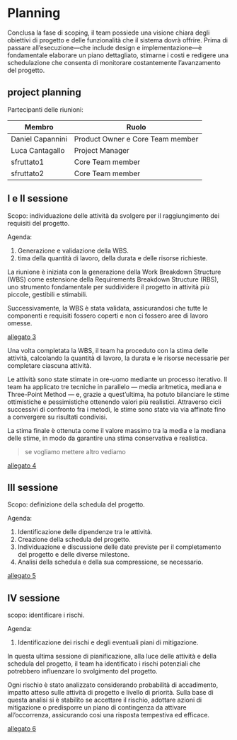 

# Planning

Conclusa la fase di scoping, il team possiede una visione chiara degli obiettivi di progetto e delle funzionalità che il sistema dovrà offrire. Prima di passare all’esecuzione—che include design e implementazione—è fondamentale elaborare un piano dettagliato, stimarne i costi e redigere una schedulazione che consenta di monitorare costantemente l’avanzamento del progetto.

## project planning

Partecipanti delle riunioni:

| Membro           | Ruolo                            |
|------------------| -------------------------------- |
| Daniel Capannini | Product Owner e Core Team member |
| Luca Cantagallo  | Project Manager                  |
| sfruttato1       | Core Team member                 |
| sfruttato2       | Core Team member                 |


## I e II sessione

Scopo: individuazione delle attività da svolgere per il raggiungimento dei requisiti del progetto.

Agenda:
1. Generazione e validazione della WBS.
2. tima della quantità di lavoro, della durata e delle risorse richieste.

La riunione è iniziata con la generazione della Work Breakdown Structure (WBS) come estensione della Requirements Breakdown Structure (RBS), uno strumento fondamentale per suddividere il progetto in attività più piccole, gestibili e stimabili.

Successivamente, la WBS è stata validata, assicurandosi che tutte le componenti e requisiti fossero coperti e non ci fossero aree di lavoro omesse.

[allegato 3](../process/Allegato-3.md)

Una volta completata la WBS, il team ha proceduto con la stima delle attività, calcolando la quantità di lavoro, la durata e le risorse necessarie per completare ciascuna attività.

Le attività sono state stimate in ore-uomo mediante un processo iterativo. Il team ha applicato tre tecniche in parallelo — media aritmetica, mediana e Three-Point Method — e, grazie a quest’ultima, ha potuto bilanciare le stime ottimistiche e pessimistiche ottenendo valori più realistici. Attraverso cicli successivi di confronto fra i metodi, le stime sono state via via affinate fino a convergere su risultati condivisi.

La stima finale è ottenuta come il valore massimo tra la media e la mediana delle stime, in modo da garantire una stima conservativa e realistica.

> se vogliamo mettere altro vediamo

[allegato 4](../process/Allegato-4.md)

## III sessione

Scopo: definizione della schedula del progetto.

Agenda:
1. Identificazione delle dipendenze tra le attività.
2. Creazione della schedula del progetto.
3. Individuazione e discussione delle date previste per il completamento del progetto e delle diverse milestone.
4. Analisi della schedula e della sua compressione, se necessario.




[allegato 5](../process/Allegato-5.md)

## IV sessione

scopo: identificare i rischi.

Agenda:
1. Identificazione dei rischi e degli eventuali piani di mitigazione.

In questa ultima sessione di pianificazione, alla luce delle attività e della schedula del progetto, il team ha identificato i rischi potenziali che potrebbero influenzare lo svolgimento del progetto.

Ogni rischio è stato analizzato considerando probabilità di accadimento, impatto atteso sulle attività di progetto e livello di priorità. Sulla base di questa analisi si è stabilito se accettare il rischio, adottare azioni di mitigazione o predisporre un piano di contingenza da attivare all’occorrenza, assicurando così una risposta tempestiva ed efficace.

[allegato 6](../process/Allegato-6.md)